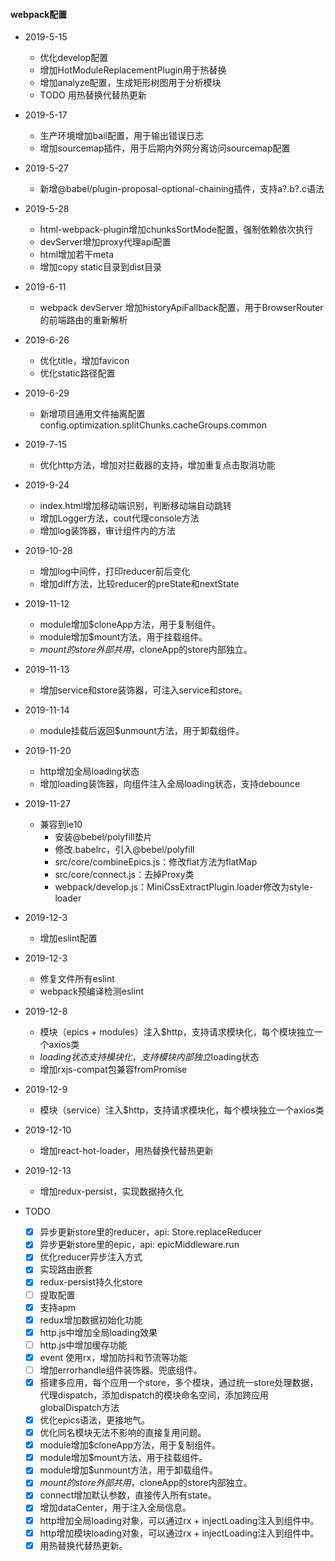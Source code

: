 

#### webpack配置
- 2019-5-15
	- 优化develop配置
	- 增加HotModuleReplacementPlugin用于热替换
	- 增加analyze配置，生成矩形树图用于分析模块
	- TODO 用热替换代替热更新

- 2019-5-17
	- 生产环境增加bail配置，用于输出错误日志
	- 增加sourcemap插件，用于后期内外网分离访问sourcemap配置

- 2019-5-27
	- 新增@babel/plugin-proposal-optional-chaining插件，支持a?.b?.c语法

- 2019-5-28
	- html-webpack-plugin增加chunksSortMode配置，强制依赖依次执行
	- devServer增加proxy代理api配置
	- html增加若干meta
	- 增加copy static目录到dist目录

- 2019-6-11
	- webpack devServer 增加historyApiFallback配置，用于BrowserRouter的前端路由的重新解析

- 2019-6-26
	- 优化title，增加favicon
	- 优化static路径配置

- 2019-6-29
	- 新增项目通用文件抽离配置config.optimization.splitChunks.cacheGroups.common

- 2019-7-15
	- 优化http方法，增加对拦截器的支持，增加重复点击取消功能

- 2019-9-24
	- index.html增加移动端识别，判断移动端自动跳转
	- 增加Logger方法，cout代理console方法
	- 增加log装饰器，审计组件内的方法

- 2019-10-28
	- 增加log中间件，打印reducer前后变化
	- 增加diff方法，比较reducer的preState和nextState

- 2019-11-12
	- module增加$cloneApp方法，用于复制组件。
	- module增加$mount方法，用于挂载组件。
	- $mount的store外部共用，$cloneApp的store内部独立。

- 2019-11-13
	- 增加service和store装饰器，可注入service和store。

- 2019-11-14
	- module挂载后返回$unmount方法，用于卸载组件。

- 2019-11-20
	- http增加全局loading状态
	- 增加loading装饰器，向组件注入全局loading状态，支持debounce

- 2019-11-27
	- 兼容到ie10
		- 安装@bebel/polyfill垫片
		- 修改.babelrc，引入@bebel/polyfill
		- src/core/combineEpics.js：修改flat方法为flatMap
		- src/core/connect.js：去掉Proxy类
		- webpack/develop.js：MiniCssExtractPlugin.loader修改为style-loader

- 2019-12-3
	- 增加eslint配置

- 2019-12-3
	- 修复文件所有eslint
	- webpack预编译检测eslint

- 2019-12-8
	- 模块（epics + modules）注入$http，支持请求模块化，每个模块独立一个axios类
	- $loading状态支持模块化，支持模块内部独立$loading状态
	- 增加rxjs-compat包兼容fromPromise

- 2019-12-9
	- 模块（service）注入$http，支持请求模块化，每个模块独立一个axios类

- 2019-12-10
	- 增加react-hot-loader，用热替换代替热更新

- 2019-12-13
	- 增加redux-persist，实现数据持久化

- TODO
	- [x] 异步更新store里的reducer，api: Store.replaceReducer
	- [x] 异步更新store里的epic，api: epicMiddleware.run
	- [x] 优化reducer异步注入方式
	- [x] 实现路由嵌套
	- [x] redux-persist持久化store
	- [ ] 提取配置
	- [x] 支持apm
	- [x] redux增加数据初始化功能
	- [x] http.js中增加全局loading效果
	- [ ] http.js中增加缓存功能
	- [x] event 使用rx，增加防抖和节流等功能
	- [ ] 增加errorhandle组件装饰器。兜底组件。
	- [x] 搭建多应用，每个应用一个store，多个模块，通过统一store处理数据，代理dispatch，添加dispatch的模块命名空间，添加跨应用globalDispatch方法
	- [x] 优化epics语法，更接地气。
	- [x] 优化同名模块无法不影响的直接复用问题。
	- [x] module增加$cloneApp方法，用于复制组件。
	- [x] module增加$mount方法，用于挂载组件。
	- [x] module增加$unmount方法，用于卸载组件。
	- [x] $mount的store外部共用，$cloneApp的store内部独立。
	- [x] connect增加默认参数，直接传入所有state。
	- [x] 增加dataCenter，用于注入全局信息。
	- [x] http增加全局loading对象，可以通过rx + injectLoading注入到组件中。
	- [x] http增加模块loading对象，可以通过rx + injectLoading注入到组件中。
	- [x] 用热替换代替热更新。
